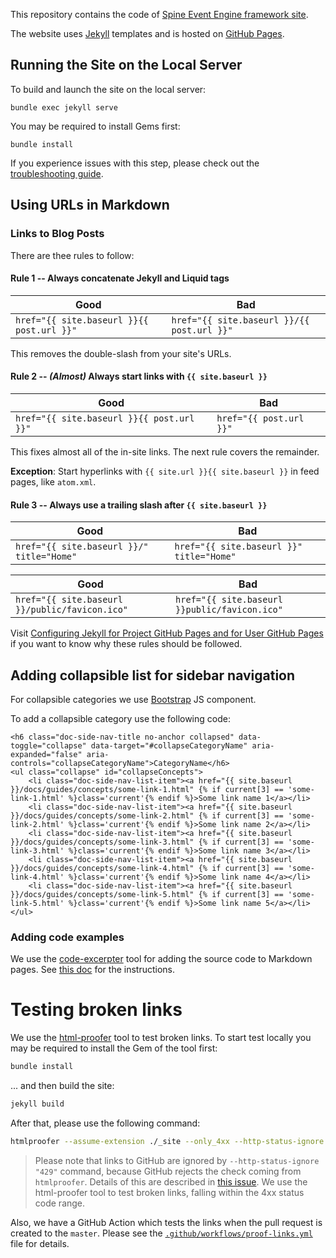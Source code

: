 This repository contains the code of [Spine Event Engine framework site](https://spine.io).

The website uses [Jekyll](https://jekyllrb.com/) templates and is 
hosted on [GitHub Pages](https://pages.github.com/). 

## Running the Site on the Local Server

To build and launch the site on the local server:
```
bundle exec jekyll serve
```
You may be required to install Gems first:
```
bundle install
```
If you experience issues with this step, please check out the [troubleshooting guide](TROUBLESHOOTING.md).

## Using URLs in Markdown

### Links to Blog Posts

There are thee rules to follow:

#### Rule 1 -- Always concatenate Jekyll and Liquid tags

| Good                                      | Bad                                        |
|-------------------------------------------|--------------------------------------------|
| `href="{{ site.baseurl }}{{ post.url }}"` | `href="{{ site.baseurl }}/{{ post.url }}"` |

This removes the double-slash from your site's URLs.

#### Rule 2 -- *(Almost)* Always start links with `{{ site.baseurl }}`

| Good                                      | Bad                     |
|-------------------------------------------|-------------------------|
| `href="{{ site.baseurl }}{{ post.url }}"` | `href="{{ post.url }}"` |

This fixes almost all of the in-site links. The next rule covers the remainder.

**Exception**: Start hyperlinks with `{{ site.url }}{{ site.baseurl }}` in feed pages, like `atom.xml`.

#### Rule 3 -- Always use a trailing slash after `{{ site.baseurl }}`

| Good                                      | Bad                                      |
|-------------------------------------------|------------------------------------------|
| `href="{{ site.baseurl }}/" title="Home"` | `href="{{ site.baseurl }}" title="Home"` |

| Good                                           | Bad                                           |
|------------------------------------------------|-----------------------------------------------|
| `href="{{ site.baseurl }}/public/favicon.ico"` | `href="{{ site.baseurl }}public/favicon.ico"` |


Visit [Configuring Jekyll for Project GitHub Pages and for User GitHub Pages](http://downtothewire.io/2015/08/15/configuring-jekyll-for-user-and-project-github-pages/) if you want to know why these rules should be followed.

## Adding collapsible list for sidebar navigation

For collapsible categories we use [Bootstrap](https://getbootstrap.com/docs/3.3/javascript/#collapse) JS component.

To add a collapsible category use the following code:
```
<h6 class="doc-side-nav-title no-anchor collapsed" data-toggle="collapse" data-target="#collapseCategoryName" aria-expanded="false" aria-controls="collapseCategoryName">CategoryName</h6>
<ul class="collapse" id="collapseConcepts">
    <li class="doc-side-nav-list-item"><a href="{{ site.baseurl }}/docs/guides/concepts/some-link-1.html" {% if current[3] == 'some-link-1.html' %}class='current'{% endif %}>Some link name 1</a></li>
    <li class="doc-side-nav-list-item"><a href="{{ site.baseurl }}/docs/guides/concepts/some-link-2.html" {% if current[3] == 'some-link-2.html' %}class='current'{% endif %}>Some link name 2</a></li>
    <li class="doc-side-nav-list-item"><a href="{{ site.baseurl }}/docs/guides/concepts/some-link-3.html" {% if current[3] == 'some-link-3.html' %}class='current'{% endif %}>Some link name 3</a></li>
    <li class="doc-side-nav-list-item"><a href="{{ site.baseurl }}/docs/guides/concepts/some-link-4.html" {% if current[3] == 'some-link-4.html' %}class='current'{% endif %}>Some link name 4</a></li>
    <li class="doc-side-nav-list-item"><a href="{{ site.baseurl }}/docs/guides/concepts/some-link-5.html" {% if current[3] == 'some-link-5.html' %}class='current'{% endif %}>Some link name 5</a></li>
</ul>
```

### Adding code examples

We use the [code-excerpter](https://github.com/chalin/code_excerpter) tool for adding the source
code to Markdown pages. See [this doc](_samples/README.md) for the instructions.

# Testing broken links

We use the [html-proofer](https://github.com/gjtorikian/html-proofer) tool to test broken links.
To start test locally you may be required to install the Gem of the tool first:

```bash
bundle install
```
... and then build the site:
 
```bash
jekyll build
``` 

After that, please use the following command:

```bash
htmlproofer --assume-extension ./_site --only_4xx --http-status-ignore "429"
```

> Please note that links to GitHub are ignored by `--http-status-ignore "429"` command, because GitHub rejects the check 
> coming from `htmlproofer`. Details of this are described in
> [this issue](https://github.com/gjtorikian/html-proofer/issues/226).
> We use the html-proofer tool to test broken links, falling within the 4xx status code range.  

Also, we have a GitHub Action which tests the links when the pull request is created to the `master`. 
Please see the [`.github/workflows/proof-links.yml`](.github/workflows/proof-links.yml) file for details.
